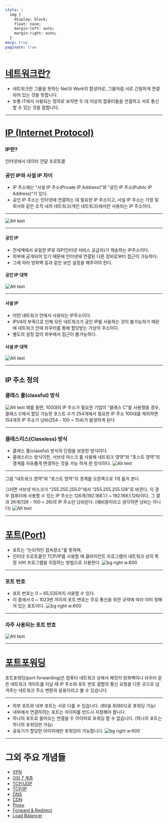 ```yaml
---
style: |
  img {
    display: block;
    float: none;
    margin-left: auto;
    margin-right: auto;
  }
marp: true
paginate: true
---
```

# [네트워크란?](https://www.devkuma.com/docs/network/overview/)
- 네트워크란 그물을 뜻하는 Net과 Work의 합성어로, 그물처럼 서로 긴밀하게 연결되어 있는 것을 뜻합니다. 
- 보통 IT에서 사용되는 정의로 보자면 두 대 이상의 컴퓨터들을 연결하고 서로 통신할 수 있는 것을 말합니다. 

---
# [IP (Internet Protocol)](https://www.devkuma.com/docs/ip-address/)
### IP란? 
인터넷에서 데이터 전달 프로토콜

### 공인 IP와 사설 IP 차이
- IP 주소에는 “사설 IP 주소(Private IP Address)“와 “공인 IP 주소(Public IP Address)“가 있다.
- 공인 IP 주소는 인터넷에 연결하는 데 필요한 IP 주소이고, 사설 IP 주소는 가정 및 회사와 같은 조직 내의 네트워크(개인 네트워크)에서만 사용되는 IP 주소이다.

---

![Alt text](./img/network/image-1.png)

---
#### 공인 IP
- 전세계에서 유일한 IP로 ISP(인터넷 서비스 공급자)가 제송하는 IP주소이다.
- 외부에 공개되어 있기 때문에 인터넷에 연결된 다른 장비로부터 접근이 가능하다.
- 그에 따라 방화벽 등과 같은 보안 설정을 해주어야 한다.
#### 공인 IP 대역 
![Alt text](./img/network/image-8.png)

---
#### 사설 IP
- 어떤 네트워크 안에서 사용되는 IP주소이다.
- IPV4의 부족으로 인해 모든 네트워크가 공인 IP를 사용하는 것이 불가능하기 때문에 네트워크 안에 라우터를 통해 할당받는 가상의 주소이다.
- 별도의 설정 없이 외부에서 접근이 불가능하다. 
#### 사설 IP 대역 
![Alt text](./img/network/image-9.png)

---
## IP 주소 정의
### 클래스 풀(classful) 방식
![Alt text](./img/network/image-2.png)
예를 들면, 100대의 IP 주소가 필요한 기업이 “클래스 C"를 사용했을 경우, 클래스 C에서 할당 가능한 호스트 수가 254개에서 필요한 IP 주소 100대를 제외하면 154개의 IP 주소가 낭비(254 - 100 = 154)가 발생하게 된다.

---
### 클래스리스(Classless) 방식
- 클래스 풀(classful) 방식의 단점을 보완한 방식이다.
- 클래스리스 방식이란, 서브넷 마스크 를 사용해 네트워크 영역"와 “호스트 영역"의 경계를 자유롭게 변경하는 것을 가능 하게 한 방식이다.
![Alt text](./img/network/image-3.png)

---
그럼 “네트워크 영역"와 “호스트 영역"의 경계를 오른쪽으로 1개 옮겨 본다.

그러면 서브넷 마스크가 “255.255.255.0"에서 “255.255.255.128"로 바뀐다. 이 경우 컴퓨터에 사용할 수 있는 IP 주소는 126개(192.168.1.1 ~ 192.168.1.126)이다.
그 결과 26개(126 - 100 = 26)의 IP 주소만 낭비된다. (예비용이라고 생각하면 낭비는 아니다)
![Alt text](./img/network/image-4.png)

---
# [포트(Port)](https://ittrue.tistory.com/185)
- 포트는 “논리적인 접속장소”를 뜻하며, 
- 인터넷 프로토콜인 TCP/IP를 사용할 때 클라이언트 프로그램이 네트워크 상의 특정 서버 프로그램을 지정하는 방법으로 사용한다.
![bg right w:600](./img/network/image-5.png)

---
### 포트 번호
- 포트 번호는 0 ~ 65,535까지 사용할 수 있다. 
- 이 중에서 0 ~ 1023번 까지의 포트 번호는 주요 통신을 위한 규약에 따라 이미 정해져 있는 포트이다.
![bg right w:600](./img/network/image-6.png)

---
### 자주 사용되는 포트 번호 
![Alt text](./img/network/image-7.png)

---
# [포트포워딩](https://lamanus.kr/59)
포트포워딩(port forwarding)은 컴퓨터 네트워크 상에서 패킷이 방화벽이나 라우터 같은 네트워크 게이트를 지날 때 IP 주소와 포트 번호 결합의 통신 요청을 다른 곳으로 넘겨주는 네트워크 주소 변환의 응용이라고 볼 수 있습니다.

---
- 외부 포트와 내부 포트는 서로 다를 수 있습니다.
(80을 8080으로 포워딩 가능)
- 내부에서 연결하려는 포트는 아이피를 반드시 지정해야 합니다.
- 하나의 포트로 들어오는 연결을 두 아이피로 포워딩 할 수 없습니다.
(하나의 포트는 하나의 포워딩만 가능)
- 공유기가 할당한 아이피에만 포워딩이 가능합니다.
![bg right w:600](./img/network/image.png)

---
# 그외 주요 개념들
- [VPN](https://www.devkuma.com/docs/vpn/)
- [OSI 7 계층](https://www.devkuma.com/docs/osi7-layer/)
- [TCP/UDP](https://www.devkuma.com/docs/tcp-udp/)
- [TCP/IP](https://www.devkuma.com/docs/tcp-ip/)
- [DNS](https://www.devkuma.com/docs/dns/)
- [CDN](https://www.devkuma.com/docs/cdn/)
- [Proxy](https://www.devkuma.com/docs/proxy/)
- [Forward & Redirect](https://www.devkuma.com/docs/forward-and-redirect/)
- [Load Balancer](https://www.devkuma.com/docs/load-balancer/)
